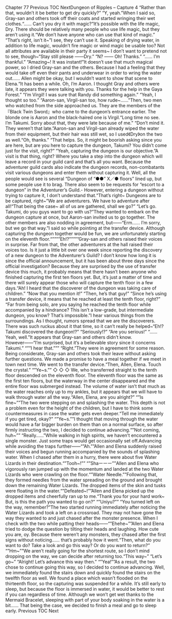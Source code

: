 Chapter 77 Previous TOC NextDungeon of Ripples – Capture 4 “Rather than that, wouldn’t it be better to get dry quickly?” “Y, yeah.”When I said so, Gray-san and others took off their coats and started wringing their wet clothes.“…… Can’t you dry it with magic?”It’s possible with the life magic, Dry. There should be relatively many people who use life magic, but they aren’t using it.“We don’t have anyone who can use that kind of magic.” “That’s right, isn’t it~”I see, they can’t use it. Speaking of drying water, in addition to life magic, wouldn’t fire magic or wind magic be usable too? Not all attributes are available in their party it seems~ I don’t want to pretend not to see, though~“Stay still please ――Dry.” “N? ―― Oh! Thanks.” “…… I’m thankful.” “Amazing~! It was instant!”It doesn’t use that much magical power, so I dried Gray-san and the others. Because I had a feeling that they would take off even their pants and underwear in order to wring the water out…… Allen might be okay, but I wouldn’t want to show that scene to Elena.“It has been a while. Oh, I’m Aaron. I thought Gray and others were late, it appears they were talking with you. Thanks for the help in the Gaya Forest.” “I’m Virgil! I was sure that Randy did something again.” “Yeah, I thought so too.” “Aaron-san, Virgil-san too, how rude~……”Then, two men who watched from the side approached us. They are the members of the『Black Twin Sword』who came to the dungeon’s entrance earlier. The blonde one is Aaron and the black-haired one is Virgil.“Long time no see. I’m Takumi. Sorry about that, they were late because of me.” “Don’t mind it. They weren’t that late.”Aaron-san and Virgil-san already wiped the water from their equipment, but their hair was still wet, so I used《Dry》on the two as well.“Oh, thanks.” “That helps. So, it might be boorish asking since you are here, but are you here to capture the dungeon, Takumi? You didn’t come just for the visit, right?” “Yeah, capturing the dungeon is our objective.”A visit is that thing, right? Where you take a step into the dungeon which will leave a record in your guild card and that’s all you want. Because the adventurer guild cards also indicate the dungeon records, non-combatants visit various dungeons and enter them without capturing it. Well, all the people would see is several “Dungeon of “●●” X／● floors” lined up, but some people use it to brag. There also seem to be requests for “escort to a dungeon” in the Adventurer’s Guild.- However, entering a dungeon without trying to capture it, I don’t understand that.“That’s right~ Dungeons are to be captured, right~”We are adventurers. We have to adventure after all!“That being the case~ all of us are gathered, shall we go?” “Let’s go. Takumi, do you guys want to go with us?”They wanted to embark on the dungeon capture at once, but Aaron-san invited us to go together. The other members are also nodding in agreement, but――“Erm…… I’m sorry, but we go that way.”I said so while pointing at the transfer device. Although capturing the dungeon together would be fun, we are unfortunately starting on the eleventh floor.“””””Eh!?”””””Gray-san and others raised their voices in surprise. Far from that, the other adventurers at the hall raised their voices too. Is it just a little bit over one week since reporting the discovery of a new dungeon to the Adventurer’s Guild? I don’t know how long it is since the official announcement, but it has been about three days since the official investigation? Because they are surprised by the use of transfer device this much, it probably means that there hasn’t been anyone who finished capturing the first ten floors yet. But, it’s just a matter of time and there will surely appear those who will capture the tenth floor in a few days.“Ah! I heard that the discoverer of the dungeon was taking care of children.” “Now that you mention it!” “Then, he’s that guy!” “Since he’s using a transfer device, it means that he reached at least the tenth floor, right?” “Far from being solo, are you saying he reached the tenth floor while accompanied by a hindrance? This isn’t a low-grade, but intermediate dungeon, you know? That’s impossible.”I hear various things from the surroundings. As I thought, rumors spread that we are the discoverers. There was such ruckus about it that time, so it can’t really be helped~“Eh!? Takumi discovered the dungeon!?” “Seriously!?” “Are you serious!” “…… Yeah, well.”It appears that Gray-san and others didn’t know. However――“I’m surprised, but it’s a believable story since it concerns Takumi.” “””I hear that.””” “Right.”They were in agreement for some reason. Being considerate, Gray-san and others took their leave without asking further questions. We made a promise to have a meal together if we meet in town next time. We went to the transfer device.“Then, Allen, Elena. Touch the crystal.” “”Ye~s.”” ◇ ◇ ◇ We, who transferred straight to the tenth floor descended on the eleventh floor. The eleventh floor was the same as the first ten floors, but the waterway in the center disappeared and the entire floor was submerged instead. The volume of water isn’t that much as the water reaches only up to my ankles, but it appears that we will have to walk through water all the way.“Allen, Elena, are you alright?” “”Is fine~””The two were stepping on and splashing the water. This depth is not a problem even for the height of the children, but I have to think some countermeasures in case the water gets even deeper.“Tell me immediately if you get tired, okay?” “”Ye~s.””I thought that moving through the water would have a far bigger burden on them than on a normal surface, so after firmly instructing the two, I decided to continue advancing.“”Not coming, huh~”” “Really……”While walking in high spirits, we haven’t encountered a single monster. Just some traps would get occasionally set off.Advancing while avoiding the traps further――“”Ah.””Allen and Elena suddenly raised their voices and begun running accompanied by the sounds of splashing water. When I chased after them in a hurry, there were about five Water Lizards in their destination.“”Tooh~!”” “”Shaーーー””Allen and Elena who vigorously ran jumped up with the momentum and landed at the two Water Lizards who were crawling on the floor.“”Water Needle.””Following that, they formed needles from the water spreading on the ground and brought down the remaining Water Lizards. The dropped items of the skin and tusks were floating in the water.“”Defeated~!””Allen and Elena picked up the dropped items and cheerfully ran up to me.“Thank you for your hard work~ But, is this the path you wanted to go on?” “”Uniyu?”” “You turned left on the way, remember?”The two started running immediately after noticing the Water Lizards and took a left on a crossroad. They may not have gone the way they wanted to and just chased after the monster presence. When I check with the two while patting their heads――“”Ehehe~””Allen and Elena tried to dodge the question by tilting their heads and laughing. How cute you are, oy. Because there weren’t any monsters, they chased after the first signs without noticing…… that’s probably how it went.“Then, what do you want to do? Take a look and go this way? Or do you want to return?” “”Hm~””We aren’t really going for the shortest route, so I don’t mind dropping on the way, we can decide after returning too.“This way~” “Let’s go~” “Alright! Let’s advance this way then.” “”Yea!””As a result, the two chose to continue going this way, so I decided to continue advancing. Well, we immediately found the stairs down and quickly found the stairs on the twelfth floor as well. We found a place which wasn’t flooded on the thirteenth floor, so the capturing was suspended for a while. It’s still early to sleep, but because the floor is immersed in water, it would be better to rest if you can regardless of time. Although we won’t get wet thanks to the Mermaid Bracelet, sleeping with part of your body soaking in the water is a bit…… That being the case, we decided to finish a meal and go to sleep early. Previous TOC Next